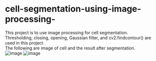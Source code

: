 # cell-segmentation-using-image-processing-
This project is to use image processing for cell segmentation.  
Thresholding, closing, opening, Gaussian filter, and cv2.findcontour() are used in this project.  
The following are image of cell and the result after segmentation.  
![image](https://user-images.githubusercontent.com/57026482/124349182-8c8c4800-dc20-11eb-88fe-6fe566c8470f.png)
![image](https://user-images.githubusercontent.com/57026482/124349187-901fcf00-dc20-11eb-9a96-94f150696730.png)

